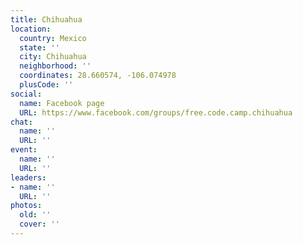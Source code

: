 ```yaml
---
title: Chihuahua
location:
  country: Mexico
  state: ''
  city: Chihuahua
  neighborhood: ''
  coordinates: 28.660574, -106.074978
  plusCode: ''
social:
  name: Facebook page
  URL: https://www.facebook.com/groups/free.code.camp.chihuahua
chat:
  name: ''
  URL: ''
event:
  name: ''
  URL: ''
leaders:
- name: ''
  URL: ''
photos:
  old: ''
  cover: ''
---
```


